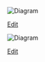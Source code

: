 ![Diagram](https://patchup5euro.github.io/Organisatorisches/BusinessModelCanvas.drawio.svg)

<a href="https://github.dev/PatchUp5Euro/Organisatorisches/BusinessModelCanvas.drawio.svg" target="_blank">Edit</a>

![Diagram](https://patchup5euro.github.io/Organisatorisches/ValuePropositionCanvas.drawio.svg)

<a href="https://github.dev/PatchUp5Euro/Organisatorisches/ValuePropositionCanvas.drawio.svg" target="_blank">Edit</a>
